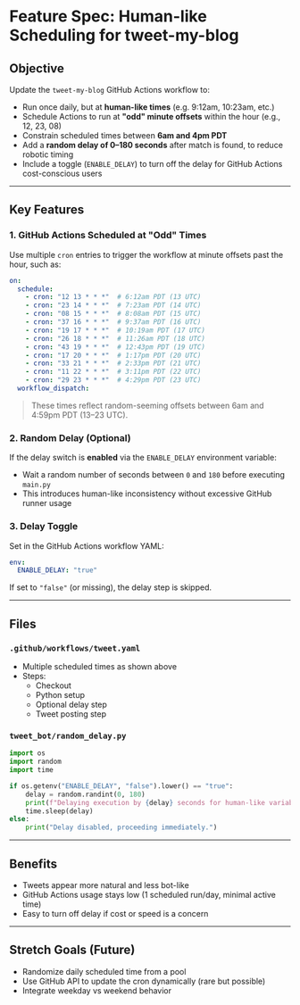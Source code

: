 # Feature Spec: Human-like Scheduling for tweet-my-blog

## Objective

Update the `tweet-my-blog` GitHub Actions workflow to:

- Run once daily, but at **human-like times** (e.g. 9:12am, 10:23am, etc.)
- Schedule Actions to run at **"odd" minute offsets** within the hour (e.g., 12, 23, 08)
- Constrain scheduled times between **6am and 4pm PDT**
- Add a **random delay of 0–180 seconds** after match is found, to reduce robotic timing
- Include a toggle (`ENABLE_DELAY`) to turn off the delay for GitHub Actions cost-conscious users

---

## Key Features

### 1. GitHub Actions Scheduled at "Odd" Times

Use multiple `cron` entries to trigger the workflow at minute offsets past the hour, such as:

```yaml
on:
  schedule:
    - cron: "12 13 * * *"  # 6:12am PDT (13 UTC)
    - cron: "23 14 * * *"  # 7:23am PDT (14 UTC)
    - cron: "08 15 * * *"  # 8:08am PDT (15 UTC)
    - cron: "37 16 * * *"  # 9:37am PDT (16 UTC)
    - cron: "19 17 * * *"  # 10:19am PDT (17 UTC)
    - cron: "26 18 * * *"  # 11:26am PDT (18 UTC)
    - cron: "43 19 * * *"  # 12:43pm PDT (19 UTC)
    - cron: "17 20 * * *"  # 1:17pm PDT (20 UTC)
    - cron: "33 21 * * *"  # 2:33pm PDT (21 UTC)
    - cron: "11 22 * * *"  # 3:11pm PDT (22 UTC)
    - cron: "29 23 * * *"  # 4:29pm PDT (23 UTC)
  workflow_dispatch:
```

> These times reflect random-seeming offsets between 6am and 4:59pm PDT (13–23 UTC).

### 2. Random Delay (Optional)

If the delay switch is **enabled** via the `ENABLE_DELAY` environment variable:

- Wait a random number of seconds between `0` and `180` before executing `main.py`
- This introduces human-like inconsistency without excessive GitHub runner usage

### 3. Delay Toggle

Set in the GitHub Actions workflow YAML:

```yaml
env:
  ENABLE_DELAY: "true"
```

If set to `"false"` (or missing), the delay step is skipped.

---

## Files

### `.github/workflows/tweet.yaml`

- Multiple scheduled times as shown above
- Steps:
  - Checkout
  - Python setup
  - Optional delay step
  - Tweet posting step

### `tweet_bot/random_delay.py`

```python
import os
import random
import time

if os.getenv("ENABLE_DELAY", "false").lower() == "true":
    delay = random.randint(0, 180)
    print(f"Delaying execution by {delay} seconds for human-like variability...")
    time.sleep(delay)
else:
    print("Delay disabled, proceeding immediately.")
```

---

## Benefits

- Tweets appear more natural and less bot-like
- GitHub Actions usage stays low (1 scheduled run/day, minimal active time)
- Easy to turn off delay if cost or speed is a concern

---

## Stretch Goals (Future)

- Randomize daily scheduled time from a pool
- Use GitHub API to update the cron dynamically (rare but possible)
- Integrate weekday vs weekend behavior
